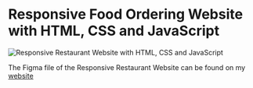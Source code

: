 # Responsive Food Ordering Website with HTML, CSS and JavaScript

![Responsive Restaurant Website with HTML, CSS and JavaScript](https://raw.githubusercontent.com/wpcodevo/LC-24-deliveroo/master/Delivery%20responsive%20website.jpg "Responsive Restaurant Website with HTML, CSS and JavaScript")

The Figma file of the Responsive Restaurant Website can be found on my [website](https://www.ziddah.com)
